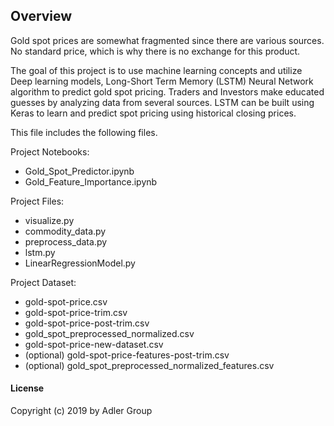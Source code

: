 ## Overview

Gold spot prices are somewhat fragmented since there are various sources. No standard price, which is why there is no exchange for this product. 

The goal of this project is to use machine learning concepts and utilize Deep learning models, Long-Short Term Memory (LSTM) Neural Network algorithm to predict gold spot pricing. Traders and Investors make educated guesses by analyzing data from several sources. LSTM can be built using Keras to learn and predict spot pricing using historical closing prices.

This file includes the following files.

Project Notebooks:
- Gold_Spot_Predictor.ipynb
- Gold_Feature_Importance.ipynb

Project Files:
- visualize.py
- commodity_data.py
- preprocess_data.py
- lstm.py
- LinearRegressionModel.py

Project Dataset:
- gold-spot-price.csv
- gold-spot-price-trim.csv
- gold-spot-price-post-trim.csv
- gold_spot_preprocessed_normalized.csv
- gold-spot-price-new-dataset.csv
- (optional) gold-spot-price-features-post-trim.csv
- (optional) gold_spot_preprocessed_normalized_features.csv

#### License
Copyright (c) 2019 by Adler Group
